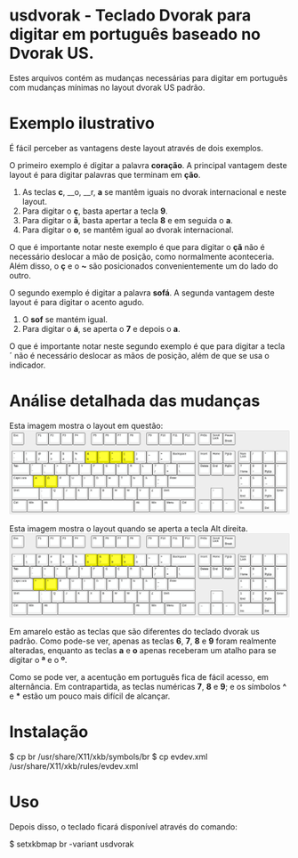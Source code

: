

# usdvorak - Teclado Dvorak para digitar em português baseado no Dvorak US.


Estes arquivos contém as mudanças necessárias para digitar em português
com mudanças mínimas no layout dvorak US padrão.

# Exemplo ilustrativo

É fácil perceber as vantagens deste layout através de dois exemplos.

O primeiro exemplo é digitar a palavra __coração__. 
A principal vantagem deste layout é para digitar palavras que terminam em __ção__.

1. As teclas __c__, __o, __r, __a__ se mantêm iguais no dvorak internacional e neste layout.
2. Para digitar o __ç__, basta apertar a tecla __9__.
3. Para digitar o __ã__, basta apertar a tecla __8__ e em seguida o __a__.
3. Para digitar o __o__, se mantêm igual ao dvorak internacional.

O que é importante notar neste exemplo é que para digitar o __çã__ não é necessário deslocar a mão de posição,
como normalmente aconteceria. Além disso, o __ç__ e o __~__ são posicionados convenientemente um do lado do outro.

O segundo exemplo é digitar a palavra __sofá__.
A segunda vantagem deste layout é para digitar o acento agudo.

1. O __sof__ se mantém igual.
2. Para digitar o __á__, se aperta o __7__ e depois o __a__.

O que é importante notar neste segundo exemplo é que para digitar a tecla __´__ não é necessário
deslocar as mãos de posição, além de que se usa o indicador.

# Análise detalhada das mudanças

Esta imagem mostra o layout em questão:
![Teclado usdvorak](images/keyboard_changes.png)

Esta imagem mostra o layout quando se aperta a tecla Alt direita.
![Teclado usdvorak com alt direito](images/keyboard_changes_altgr.png)

Em amarelo estão as teclas que são diferentes do teclado dvorak us padrão.
Como pode-se ver, apenas as teclas __6__, __7__, __8__ e __9__ foram realmente alteradas, enquanto as teclas __a__ e __o__
apenas receberam um atalho para se digitar o __ª__ e o __º__.

Como se pode ver, a acentução em português fica de fácil acesso, em alternância.
Em contrapartida, as teclas numéricas __7__, __8__ e __9__; e os símbolos __^__ e __*__ estão 
um pouco mais difícil de alcançar.

# Instalação

$ cp br /usr/share/X11/xkb/symbols/br
$ cp evdev.xml /usr/share/X11/xkb/rules/evdev.xml

# Uso

Depois disso, o teclado ficará disponível através do comando:

$ setxkbmap br -variant usdvorak
